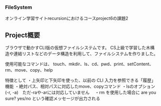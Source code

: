### FileSystem
オンライン学習サイトrecursionにおけるコースproject6の課題2

## Project概要
ブラウザで動かすCLI版の仮想ファイルシステムです。
CS上級で学習した木構造や連結リストなどのデータ構造を利用して、ファイルシステムを作りました。

使用可能なコマンドは、
touch、mkdir、ls、cd、pwd、print、setContent、rm、move、copy、help

特徴として
・上矢印と下矢印を使った、以前の CLI 入力を参照できる「履歴」機能
・絶対パス、相対パスに対応したmove、copyコマンド
・lsのオプション(-r, -a)　ただ-raや-arには対応していません　
・rm を使用した場合に are you sure? yes/no という確認メッセージが出力される　

